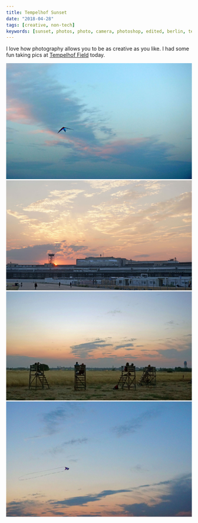 ```yaml
---
title: Tempelhof Sunset
date: "2018-04-28"
tags: [creative, non-tech]
keywords: [sunset, photos, photo, camera, photoshop, edited, berlin, tempelhof field, germany]
---
```


I love how photography allows you to be as creative as you like. I had some fun taking pics at [Tempelhof Field](https://en.wikipedia.org/wiki/Berlin_Tempelhof_Airport) today.

![Tempelhof field kite flying](img/field2.jpg)
![Tempelhof field airport and sunset](img/field3.jpg)
![Tempelhof field high chairs](img/field4.jpg)
![Tempelhof field kite flying](img/field5.jpg)